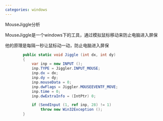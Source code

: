 ```yaml
---
categories: windows
---
```

MouseJiggle分析

MouseJiggle是一个windows下的工具，通过模拟鼠标移动来防止电脑进入屏保

他的原理是每隔一秒让鼠标动一动，防止电脑进入屏保

```c#
        public static void Jiggle (int dx, int dy)
        {
            var inp = new INPUT ();
            inp.TYPE = Jiggler.INPUT_MOUSE;
            inp.dx = dx;
            inp.dy = dy;
            inp.mouseData = 0;
            inp.dwFlags = Jiggler.MOUSEEVENTF_MOVE;
            inp.time = 0;
            inp.dwExtraInfo = (IntPtr) 0;

            if (SendInput (1, ref inp, 28) != 1)
                throw new Win32Exception ();
        }
```

